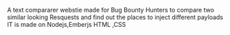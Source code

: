 A text compararer webstie made for Bug Bounty Hunters to compare two similar looking Resquests  and find out the places to inject different payloads
IT is made on Nodejs,Emberjs HTML ,CSS

